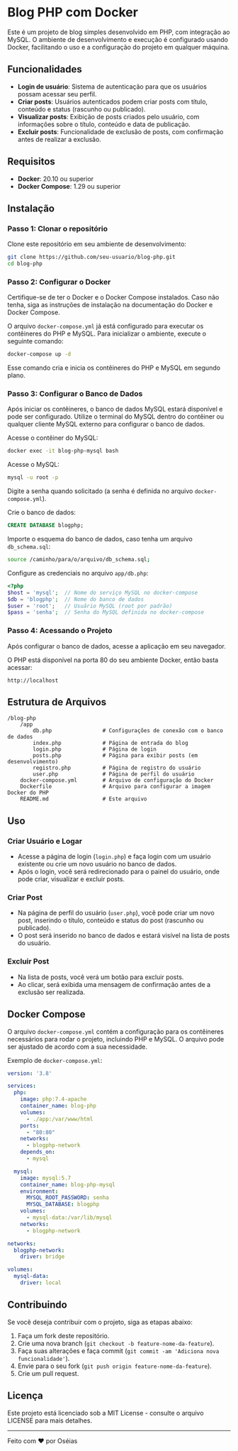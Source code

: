 ﻿# Blog PHP com Docker

Este é um projeto de blog simples desenvolvido em PHP, com integração ao MySQL. O ambiente de desenvolvimento e execução é configurado usando Docker, facilitando o uso e a configuração do projeto em qualquer máquina.

## Funcionalidades

- **Login de usuário**: Sistema de autenticação para que os usuários possam acessar seu perfil.
- **Criar posts**: Usuários autenticados podem criar posts com título, conteúdo e status (rascunho ou publicado).
- **Visualizar posts**: Exibição de posts criados pelo usuário, com informações sobre o título, conteúdo e data de publicação.
- **Excluir posts**: Funcionalidade de exclusão de posts, com confirmação antes de realizar a exclusão.

## Requisitos

- **Docker**: 20.10 ou superior
- **Docker Compose**: 1.29 ou superior

## Instalação

### Passo 1: Clonar o repositório

Clone este repositório em seu ambiente de desenvolvimento:

```bash
git clone https://github.com/seu-usuario/blog-php.git
cd blog-php
```

### Passo 2: Configurar o Docker

Certifique-se de ter o Docker e o Docker Compose instalados. Caso não tenha, siga as instruções de instalação na documentação do Docker e Docker Compose.

O arquivo `docker-compose.yml` já está configurado para executar os contêineres do PHP e MySQL. Para inicializar o ambiente, execute o seguinte comando:

```bash
docker-compose up -d
```

Esse comando cria e inicia os contêineres do PHP e MySQL em segundo plano.

### Passo 3: Configurar o Banco de Dados

Após iniciar os contêineres, o banco de dados MySQL estará disponível e pode ser configurado. Utilize o terminal do MySQL dentro do contêiner ou qualquer cliente MySQL externo para configurar o banco de dados.

Acesse o contêiner do MySQL:

```bash
docker exec -it blog-php-mysql bash
```

Acesse o MySQL:

```bash
mysql -u root -p
```

Digite a senha quando solicitado (a senha é definida no arquivo `docker-compose.yml`).

Crie o banco de dados:

```sql
CREATE DATABASE blogphp;
```

Importe o esquema do banco de dados, caso tenha um arquivo `db_schema.sql`:

```bash
source /caminho/para/o/arquivo/db_schema.sql;
```

Configure as credenciais no arquivo `app/db.php`:

```php
<?php
$host = 'mysql';  // Nome do serviço MySQL no docker-compose
$db = 'blogphp';  // Nome do banco de dados
$user = 'root';   // Usuário MySQL (root por padrão)
$pass = 'senha';  // Senha do MySQL definida no docker-compose
```

### Passo 4: Acessando o Projeto

Após configurar o banco de dados, acesse a aplicação em seu navegador.

O PHP está disponível na porta 80 do seu ambiente Docker, então basta acessar:

```
http://localhost
```

## Estrutura de Arquivos

```
/blog-php
    /app
        db.php                # Configurações de conexão com o banco de dados
        index.php             # Página de entrada do blog
        login.php             # Página de login
        posts.php             # Página para exibir posts (em desenvolvimento)
        registro.php          # Página de registro do usuário
        user.php              # Página de perfil do usuário
    docker-compose.yml        # Arquivo de configuração do Docker
    Dockerfile                # Arquivo para configurar a imagem Docker do PHP
    README.md                 # Este arquivo
```

## Uso

### Criar Usuário e Logar

- Acesse a página de login (`login.php`) e faça login com um usuário existente ou crie um novo usuário no banco de dados.
- Após o login, você será redirecionado para o painel do usuário, onde pode criar, visualizar e excluir posts.

### Criar Post

- Na página de perfil do usuário (`user.php`), você pode criar um novo post, inserindo o título, conteúdo e status do post (rascunho ou publicado).
- O post será inserido no banco de dados e estará visível na lista de posts do usuário.

### Excluir Post

- Na lista de posts, você verá um botão para excluir posts. 
- Ao clicar, será exibida uma mensagem de confirmação antes de a exclusão ser realizada.

## Docker Compose

O arquivo `docker-compose.yml` contém a configuração para os contêineres necessários para rodar o projeto, incluindo PHP e MySQL. O arquivo pode ser ajustado de acordo com a sua necessidade.

Exemplo de `docker-compose.yml`:

```yaml
version: '3.8'

services:
  php:
    image: php:7.4-apache
    container_name: blog-php
    volumes:
      - ./app:/var/www/html
    ports:
      - "80:80"
    networks:
      - blogphp-network
    depends_on:
      - mysql

  mysql:
    image: mysql:5.7
    container_name: blog-php-mysql
    environment:
      MYSQL_ROOT_PASSWORD: senha
      MYSQL_DATABASE: blogphp
    volumes:
      - mysql-data:/var/lib/mysql
    networks:
      - blogphp-network

networks:
  blogphp-network:
    driver: bridge

volumes:
  mysql-data:
    driver: local
```

## Contribuindo

Se você deseja contribuir com o projeto, siga as etapas abaixo:

1. Faça um fork deste repositório.
2. Crie uma nova branch (`git checkout -b feature-nome-da-feature`).
3. Faça suas alterações e faça commit (`git commit -am 'Adiciona nova funcionalidade'`).
4. Envie para o seu fork (`git push origin feature-nome-da-feature`).
5. Crie um pull request.

## Licença

Este projeto está licenciado sob a MIT License - consulte o arquivo LICENSE para mais detalhes.

---

Feito com ❤️ por Oséias
